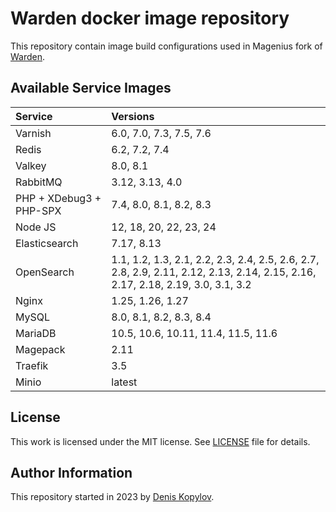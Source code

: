 # Warden docker image repository

This repository contain image build configurations used in Magenius fork of [Warden](https://github.com/magenius-team/warden).

## Available Service Images

| Service                 | Versions                                                                                                                   |
|:------------------------|:---------------------------------------------------------------------------------------------------------------------------|
| Varnish                 | 6.0, 7.0, 7.3, 7.5, 7.6 |
| Redis                   | 6.2, 7.2, 7.4 |
| Valkey                  | 8.0, 8.1 |
| RabbitMQ                | 3.12, 3.13, 4.0 |
| PHP + XDebug3 + PHP-SPX | 7.4, 8.0, 8.1, 8.2, 8.3                                                                                                    |
| Node JS                 | 12, 18, 20, 22, 23, 24 |
| Elasticsearch           | 7.17, 8.13 |
| OpenSearch              | 1.1, 1.2, 1.3, 2.1, 2.2, 2.3, 2.4, 2.5, 2.6, 2.7, 2.8, 2.9, 2.11, 2.12, 2.13, 2.14, 2.15, 2.16, 2.17, 2.18, 2.19, 3.0, 3.1, 3.2 |
| Nginx                   | 1.25, 1.26, 1.27 |
| MySQL                   | 8.0, 8.1, 8.2, 8.3, 8.4 |
| MariaDB                 | 10.5, 10.6, 10.11, 11.4, 11.5, 11.6 |
| Magepack                | 2.11 |
| Traefik                 | 3.5 |
| Minio                   | latest                                                                                                                     |

## License

This work is licensed under the MIT license. See [LICENSE](https://github.com/magenius-team/warden-images/blob/main/LICENSE) file for details.

## Author Information

This repository started in 2023 by [Denis Kopylov](https://magenius.team/).
